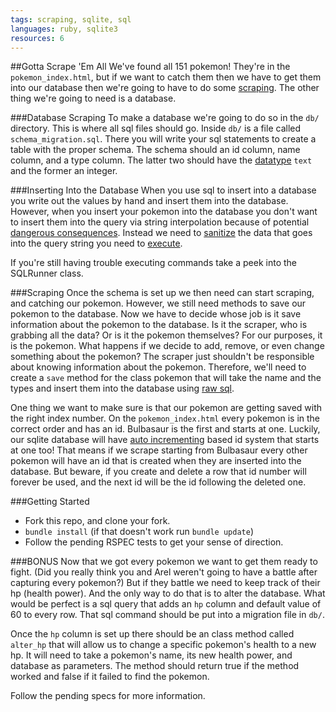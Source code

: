 ```yaml
---
tags: scraping, sqlite, sql
languages: ruby, sqlite3
resources: 6
---
```


##Gotta Scrape 'Em All
We've found all 151 pokemon! They're in the `pokemon_index.html`, but if we want to catch them then we have to get them into our database then we're going to have to do some [scraping](http://ruby.bastardsbook.com/chapters/html-parsing/).  The other thing we're going to need is a database.

###Database Scraping
To make a database we're going to do so in the `db/` directory.  This is where all sql files should go.  Inside `db/` is a file called `schema_migration.sql`.  There you will write your sql statements to create a table with the proper schema.  The schema should an id column, name column, and a type column. The latter two should have the [datatype](http://www.sqlite.org/datatype3.html) `text` and the former an integer.

###Inserting Into the Database
When you use sql to insert into a database you write out the values by hand and insert them into the database.  However, when you insert your pokemon into the database you don't want to insert them into the query via string interpolation because of potential [dangerous consequences](http://xkcd.com/327/).  Instead we need to [sanitize](http://stackoverflow.com/questions/9614236/escaping-strings-for-ruby-sqlite-insert) the data that goes into the query string you need to [execute](http://rdoc.info/github/luislavena/sqlite3-ruby).

If you're still having trouble executing commands take a peek into the SQLRunner class.

###Scraping
Once the schema is set up we then need can start scraping, and catching our pokemon. However, we still need methods to save our pokemon to the database.  Now we have to decide whose job is it save information about the pokemon to the database.  Is it the scraper, who is grabbing all the data? Or is it the pokemon themselves?  For our purposes, it is the pokemon.  What happens if we decide to add, remove, or even change something about the pokemon? The scraper just shouldn't be responsible about knowing information about the pokemon.  Therefore, we'll need to create a `save` method for the class pokemon that will take the name and the types and insert them into the database using [raw sql](http://www.sqlite.org/lang.html).

One thing we want to make sure is that our pokemon are getting saved with the right index number.  On the `pokemon_index.html` every pokemon is in the correct order and has an id.  Bulbasaur is the first and starts at one.  Luckily, our sqlite database will have [auto incrementing](http://www.sqlite.org/faq.html#q1) based id system that starts at one too!  That means if we scrape starting from Bulbasaur every other pokemon will have an id that is created when they are inserted into the database.  But beware, if you create and delete a row that id number will forever be used, and the next id will be the id following the deleted one.

###Getting Started
- Fork this repo, and clone your fork.
- `bundle install` (if that doesn't work run `bundle update`)
- Follow the pending RSPEC tests to get your sense of direction.

###BONUS
Now that we got every pokemon we want to get them ready to fight. (Did you really think you and Arel weren't going to have a battle after capturing every pokemon?) But if they battle we need to keep track of their hp (health power).  And the only way to do that is to alter the database.  What would be perfect is a sql query that adds an `hp` column and default value of 60 to every row.  That sql command should be put into a migration file in `db/`.

Once the `hp` column is set up there should be an class method called `alter_hp` that will allow us to change a specific pokemon's health to a new hp.  It will need to take a pokemon's name, its new health power, and database as parameters. The method should return true if the method worked and false if it failed to find the pokemon.

Follow the pending specs for more information.